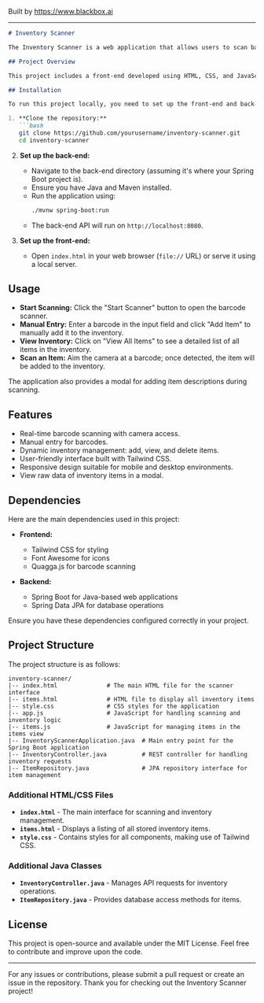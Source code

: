 
Built by https://www.blackbox.ai

---

```markdown
# Inventory Scanner

The Inventory Scanner is a web application that allows users to scan barcodes and manage an inventory of items. The application utilizes modern web technologies to provide a seamless user experience, incorporating features such as real-time barcode scanning, inventory management, and an intuitive user interface.

## Project Overview

This project includes a front-end developed using HTML, CSS, and JavaScript, paired with a Spring Boot back-end for managing item data. The front-end utilizes libraries such as Tailwind CSS for styling and Quagga.js for barcode scanning. Users can view and manage their inventory either by scanning items or entering barcodes manually.

## Installation

To run this project locally, you need to set up the front-end and back-end components. Follow these steps:

1. **Clone the repository:**
   ```bash
   git clone https://github.com/yourusername/inventory-scanner.git
   cd inventory-scanner
   ```

2. **Set up the back-end:**
   - Navigate to the back-end directory (assuming it's where your Spring Boot project is).
   - Ensure you have Java and Maven installed.
   - Run the application using:
     ```bash
     ./mvnw spring-boot:run
     ```
   - The back-end API will run on `http://localhost:8080`.

3. **Set up the front-end:**
   - Open `index.html` in your web browser (`file://` URL) or serve it using a local server.

## Usage

- **Start Scanning:** Click the "Start Scanner" button to open the barcode scanner.
- **Manual Entry:** Enter a barcode in the input field and click "Add Item" to manually add it to the inventory.
- **View Inventory:** Click on "View All Items" to see a detailed list of all items in the inventory.
- **Scan an Item:** Aim the camera at a barcode; once detected, the item will be added to the inventory.

The application also provides a modal for adding item descriptions during scanning.

## Features

- Real-time barcode scanning with camera access.
- Manual entry for barcodes.
- Dynamic inventory management: add, view, and delete items.
- User-friendly interface built with Tailwind CSS.
- Responsive design suitable for mobile and desktop environments.
- View raw data of inventory items in a modal.

## Dependencies

Here are the main dependencies used in this project:

- **Frontend:**
  - Tailwind CSS for styling
  - Font Awesome for icons
  - Quagga.js for barcode scanning
  
- **Backend:**
  - Spring Boot for Java-based web applications
  - Spring Data JPA for database operations

Ensure you have these dependencies configured correctly in your project.

## Project Structure

The project structure is as follows:

```
inventory-scanner/
|-- index.html              # The main HTML file for the scanner interface
|-- items.html              # HTML file to display all inventory items
|-- style.css               # CSS styles for the application
|-- app.js                  # JavaScript for handling scanning and inventory logic
|-- items.js                # JavaScript for managing items in the items view
|-- InventoryScannerApplication.java  # Main entry point for the Spring Boot application
|-- InventoryController.java          # REST controller for handling inventory requests
|-- ItemRepository.java               # JPA repository interface for item management
```

### Additional HTML/CSS Files

- **`index.html`** - The main interface for scanning and inventory management.
- **`items.html`** - Displays a listing of all stored inventory items.
- **`style.css`** - Contains styles for all components, making use of Tailwind CSS.

### Additional Java Classes

- **`InventoryController.java`** - Manages API requests for inventory operations.
- **`ItemRepository.java`** - Provides database access methods for items.

## License

This project is open-source and available under the MIT License. Feel free to contribute and improve upon the code.

---

For any issues or contributions, please submit a pull request or create an issue in the repository. Thank you for checking out the Inventory Scanner project!
```
